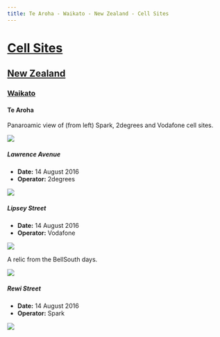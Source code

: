 ```yaml
---
title: Te Aroha - Waikato - New Zealand - Cell Sites
---
```


# [Cell Sites](../../)

## [New Zealand](../)

### [Waikato](./)

#### Te Aroha

Panaroamic view of (from left) Spark, 2degrees and Vodafone cell sites.

![](https://f001.backblazeb2.com/file/CellSites/NZ/WKO/20160814-162701.jpg)

##### Lawrence Avenue

* **Date:** 14 August 2016
* **Operator:** 2degrees

![](https://f001.backblazeb2.com/file/CellSites/NZ/WKO/20160814-160711.jpg)

##### Lipsey Street

* **Date:** 14 August 2016
* **Operator:** Vodafone

![](https://f001.backblazeb2.com/file/CellSites/NZ/WKO/20160814-160845.jpg)

A relic from the BellSouth days.

![](https://f001.backblazeb2.com/file/CellSites/NZ/WKO/20160814-162045.jpg)

##### Rewi Street

* **Date:** 14 August 2016
* **Operator:** Spark

![](https://f001.backblazeb2.com/file/CellSites/NZ/WKO/20160814-160436.jpg)
